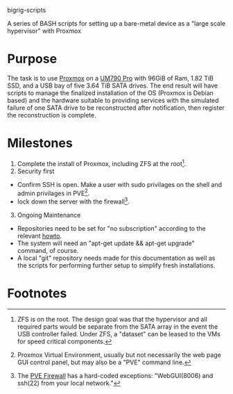 bigrig-scripts

A series of BASH scripts for setting up a bare-metal device as a \"large
scale hypervisor\" with Proxmox

# Purpose

The task is to use [Proxmox](https://www.proxmox.com/en/) on a [UM790
Pro](https://store.minisforum.com/collections/all-product/products/minisforum-um790-pro)
with 96GiB of Ram, 1.82 TiB SSD, and a USB bay of five 3.64 TiB SATA
drives. The end result will have scripts to manage the finalized
installation of the OS (Proxmox is Debian based) and the hardware
suitable to providing services with the simulated failure of one SATA
drive to be reconstructed after notification, then register the
reconstruction is complete.

# Milestones

1. Complete the install of Proxmox, including ZFS at the root[^1].
2. Security first
   
  * Confirm SSH is open. Make a user with sudo privilages on the shell and admin privilages in PVE[^2].  
  * lock down the server with the firewall[^3].

3. Ongoing Maintenance

  * Repositories need to be set for "no subscription" according to the relevant
   [howto](https://www.virtualizationhowto.com/2022/08/proxmox-update-no-subscription-repository-configuration/).
  * The system will need an "apt-get update && apt-get upgrade" command, of course.
  * A local "git" repository needs made for this documentation as well as the scripts
   for performing further setup to simplify fresh installations.

# Footnotes
[^1]: ZFS is on the root. The design goal was that the hypervisor and all required parts
would be separate from the SATA array in the event the USB controller failed. Under ZFS,
a "dataset" can be leased to the VMs for speed critical components.
[^2]: Proxmox Virtual Environment, usually but not necessarily the web
page GUI control panel, but may also be a "PVE" command line.
[^3]: The [PVE Firewall](https://pve.proxmox.com/wiki/Firewall#_configuration_files) has
a hard-coded exceptions: "WebGUI(8006) and ssh(22) from your local network."
